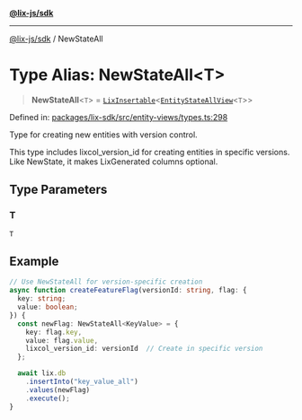 [**@lix-js/sdk**](../README.md)

***

[@lix-js/sdk](../README.md) / NewStateAll

# Type Alias: NewStateAll\<T\>

> **NewStateAll**\<`T`\> = [`LixInsertable`](LixInsertable.md)\<[`EntityStateAllView`](EntityStateAllView.md)\<`T`\>\>

Defined in: [packages/lix-sdk/src/entity-views/types.ts:298](https://github.com/opral/monorepo/blob/affb4c9a3f726a3aa66c498084ff5c7f09d2d503/packages/lix-sdk/src/entity-views/types.ts#L298)

Type for creating new entities with version control.

This type includes lixcol_version_id for creating entities in specific
versions. Like NewState, it makes LixGenerated columns optional.

## Type Parameters

### T

`T`

## Example

```typescript
// Use NewStateAll for version-specific creation
async function createFeatureFlag(versionId: string, flag: {
  key: string;
  value: boolean;
}) {
  const newFlag: NewStateAll<KeyValue> = {
    key: flag.key,
    value: flag.value,
    lixcol_version_id: versionId  // Create in specific version
  };

  await lix.db
    .insertInto("key_value_all")
    .values(newFlag)
    .execute();
}
```
